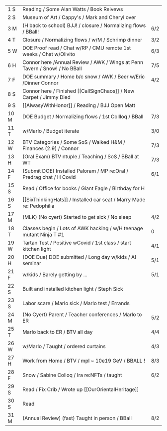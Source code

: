 |      |                                                                            |     |
| ---- | -------------------------------------------------------------------------- | --- |
| 1  S | Reading / Some Alan Watts / Book Reivews                                   |     |
| 2  S | Museum of Art / Cappy's / Mark and Cheryl over                             |     |
| 3  M | (H back to school) BJJ! / closure / Normalizing flows / BBall!             | 6/2 |
| 4  T | Closure / Normalizing flows / w/M / Schrimp dinner                         | 3/2 |
| 5  W | DOE Proof read / Chat w/RP / CMU remote 1st weeks / Chat w/Olivito         | 6/3 |
| 6  H | Connor here /Annual Review / AWK / Wings at Penn Tavern / Snow! / No BBall | 7/5 |
| 7  F | DOE summary / Home b/c snow / AWK / Beer w/Eric /Dinner Connor             | 4/2 |
| 8  S | Connor here / Finished [[CallSignChaos]] / New Carpet / Jimmy Died         |     |
| 9  S | [[AlwasyWithHonor]] / Reading / BJJ Open Matt                              |     |
| 10 M | DOE Budget / Normalizing flows / 1st Collloq / BBall                       | 7/3 |
| 11 T | w/Marlo / Budget iterate                                                   | 3/0 |
| 12 W | BTV Categories / Some SoS / Walked H&M / Finances (2.9) / Connor           | 7/3 |
| 13 H | (Oral Exam) BTV ntuple / Teaching / SoS / BBall at WT                      | 7/3 |
| 14 F | (Submit DOE) Installed Paloram / MP re:Oral / Predrag chat / H Covid       | 6/1 |
| 15 S | Read / Office for books / Giant Eagle / Birthday for H                     |     |
| 16 S | [[SixThinkingHats]] / Installed car seat / Marry Made re: Pedophilia       |     |
| 17 M | (MLK) (No cyert) Started to get sick / No sleep                            | 4/2 |
| 18 T | Classes begin / Lots of AWK hacking / w/H teenage mutant Ninja T #1        | 0   |
| 19 W | Tartan Test / Positive wCovid / 1st class / start kitchen light            | 4/1 |
| 20 H | (DOE Due) DOE submitted / Long day w/kids / AI seminar                     | 5/1 |
| 21 F | w/kids / Barely getting by ...                                             | 5/1 |
| 22 S | Built and installed kitchen light / Steph Sick                             |     |
| 23 S | Labor scare / Marlo sick / Marlo test / Errands                            |     |
| 24 M | (No Cyert) Parent / Teacher conferences / Marlo to ER                      | 5/2 |
| 25 T | Marlo back to ER / BTV all day                                             | 4/4 |
| 26 W | w/Marlo / Taught / ordered curtains                                        | 4/3 |
| 27 H | Work from Home / BTV / mpl ~ 10e19 GeV / BBALL !                           | 8/3 |
| 28 F | Snow / Sabine Colloq / Ira re:NFTs / taught                                | 6/2 |
| 29 S | Read / Fix Crib / Wrote up [[OurOrientalHeritage]]                         |     |
| 30 S | Read                                                                       |     |
| 31 M | (Annual Review) (fast) Taught in person / BBall                            | 8/2 |

